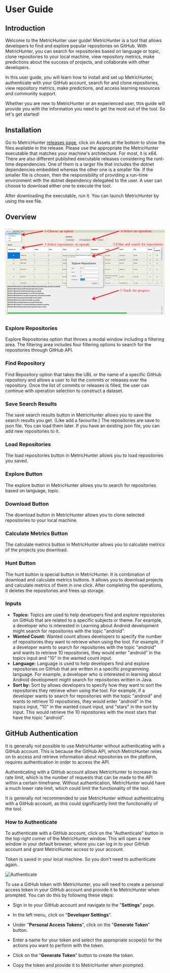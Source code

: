 # User Guide

## Introduction

Welcome to the MetricHunter user guide! MetricHunter is a tool that allows developers to find and explore popular
repositories on GitHub. With MetricHunter, you can search for repositories based on language or topic, clone
repositories to your local machine, view repository metrics, make predictions about the success of projects, and
collaborate with other developers.

In this user guide, you will learn how to install and set up MetricHunter, authenticate with your GitHub account, search
for and clone repositories, view repository metrics, make predictions, and access learning resources and community
support.

Whether you are new to MetricHunter or an experienced user, this guide will provide you with the information you need to
get the most out of the tool. So let's get started!

## Installation

Go to MetricHunter [releases page](https://github.com/salihozkara/MetricHunter/releases), click on Assets at the bottom
to show the files available in the release. Please use the appropriate the MetricHunter executable that matches your
machine's architecture. For most, it is x64. There are also different published executable releases considering the runt-time dependencies. One of them is a larger file that includes the dotnet dependencies embedded whereas the other one is a smaller file. If the smaller file is chosen, then the responsibility of providing a run-time environment with the dotnet dependency delegated to the user. A user can choose to download either one to execute the tool.

After downloading the executable, run it. You can launch MetricHunter by using the exe file.

## Overview

![MetricHunter Overview](images/overview_v2.png)

### Explore Repositories

Explore Repositories option that throws a modal window including a filtering area. The filtering area includes four filtering options to search for the repositories through GitHub API.

### Find Repository

Find Repository option that takes the URL or the name of a specific GitHub repository and allows a user to list the commits or releases over the repository. Once the list of commits or releases is filled, the user can continue with operation selection to construct a dataset.

### Save Search Results

The save search results button in MetricHunter allows you to save the search results you get. (Like add a favourite.)
The repositories are save to json file. You can load them later. If you have an existing json file, you can add new
repositories to it.

### Load Repositories

The load repositories button in MetricHunter allows you to load repositories you saved.

### Explore Button

The explore button in MetricHunter allows you to search for repositories based on language, topic.

### Download Button

The download button in MetricHunter allows you to clone selected repositories to your local machine.

### Calculate Metrics Button

The calculate metrics button in MetricHunter allows you to calculate metrics of the projects you download.

### Hunt Button

The hunt button is special button in MetricHunter. It is combination of download and calculate metrics buttons. It
allows you to download projects and calculate metrics of them in one click. After completing the operations, it deletes
the repositories and frees up storage.

### Inputs

* **Topics:** Topics are used to help developers find and explore repositories on GitHub that are related to a specific
  subjects or theme. For example, a developer who is interested in Learning about Android development might search for
  repositories with the topic "android".
* **Wanted Count:** Wanted count allows developers to specify the number of repositories they want to retrieve when
  using the tool. For example, if a developer wants to search for repositories with the topic "android" and wants to
  retrieve 10 repositories, they would enter "android" in the topics input and "10" in the wanted count input.
* **Language:** Language is used to help developers find and explore repositories on GitHub that are written in a
  specific programming language. For example, a developer who is interested in learning about Android development might
  search for repositories written in Java.
* **Sort by:** Sort by allows developers to specify how they want to sort the repositories they retrieve when using the
  tool. For example, if a developer wants to search for repositories with the topic "android" and wants to retrieve 10
  repositories, they would enter "android" in the topics input, "10" in the wanted count input, and "stars" in the sort
  by input. This would retrieve the 10 repositories with the most stars that have the topic "android".

## GitHub Authentication

It is generally not possible to use MetricHunter without authenticating with a GitHub account. This is because the
GitHub API, which MetricHunter relies on to access and retrieve information about repositories on the platform, requires
authentication in order to access the API.

Authenticating with a GitHub account allows MetricHunter to increase its rate limit, which is the number of requests
that can be made to the API within a certain timeframe. Without authentication, MetricHunter would have a much lower
rate limit, which could limit the functionality of the tool.

It is generally not recommended to use MetricHunter without authenticating with a GitHub account, as this could
significantly limit the functionality of the tool.

### How to Authenticate

To authenticate with a GitHub account, click on the "Authenticate" button in the top right corner of the MetricHunter
window. This will open a new window in your default browser, where you can log in to your GitHub account and grant
MetricHunter access to your account.

Token is saved in your local machine. So you don't need to authenticate again.

![Authenticate](images/authenticate.png)

To use a GitHub token with MetricHunter, you will need to create a personal access token in your GitHub account and
provide it to MetricHunter when prompted. You can do this by following these steps:

* Sign in to your GitHub account and navigate to the "**Settings**" page.

* In the left menu, click on "**Developer Settings**".

* Under "**Personal Access Tokens**", click on the "**Generate Token**" button.

* Enter a name for your token and select the appropriate scope(s) for the actions you want to perform with the token.

* Click on the "**Generate Token**" button to create the token.

* Copy the token and provide it to MetricHunter when prompted.
